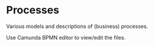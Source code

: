 # Processes
Various models and descriptions of (business) processes.

Use Camunda BPMN editor to view/edit the files.

